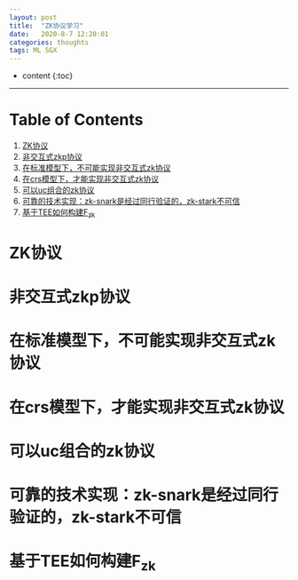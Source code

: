 ```yaml
---
layout: post
title:  "ZK协议学习"
date:   2020-8-7 12:20:01
categories: thoughts
tags: ML SGX
---
```


* content
{:toc}

---
# Table of Contents

1.  [ZK协议](#org695945c)
2.  [非交互式zkp协议](#org5b0c7c3)
3.  [在标准模型下，不可能实现非交互式zk协议](#org1c5da98)
4.  [在crs模型下，才能实现非交互式zk协议](#org9d65cbf)
5.  [可以uc组合的zk协议](#org49bc5ef)
6.  [可靠的技术实现：zk-snark是经过同行验证的，zk-stark不可信](#orgc1d6753)
7.  [基于TEE如何构建F<sub>zk</sub>](#org0edc48f)


<a id="org695945c"></a>

# ZK协议


<a id="org5b0c7c3"></a>

# 非交互式zkp协议


<a id="org1c5da98"></a>

# 在标准模型下，不可能实现非交互式zk协议


<a id="org9d65cbf"></a>

# 在crs模型下，才能实现非交互式zk协议


<a id="org49bc5ef"></a>

# 可以uc组合的zk协议


<a id="orgc1d6753"></a>

# 可靠的技术实现：zk-snark是经过同行验证的，zk-stark不可信


<a id="org0edc48f"></a>

# 基于TEE如何构建F<sub>zk</sub>

